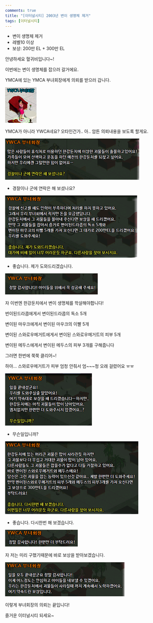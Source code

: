 ```yaml
---
comments: true
title: "[이터널시티] 2003년 변이 생명체 제거"
tags: [이터널시티]
---
```


- 변이 생명체 제거
- 레벨10 이상
- 보상: 200만 EL + 300만 EL

안녕하세요 혈귀비입니다~!

이번에는 변이 생명체를 잡으러 갈거에요.

YMCA에 있는 YMCA 부녀회장에게 의뢰를 받으러 갑니다.

![eternalcity](/assets/image/eternalcity/2003/021.PNG)

YMCA가 아니라 YWCA네요? 오타인건가.. 아.. 암튼 의뢰내용을 보도록 할게요.

![eternalcity](/assets/image/eternalcity/2003/022.PNG)

- 경찰이나 군에 연락은 해 보셨나요?

![eternalcity](/assets/image/eternalcity/2003/023.PNG)

- 좋습니다. 제가 도와드리겠습니다.

![eternalcity](/assets/image/eternalcity/2003/024.PNG)

자 이번엔 한강둔치에서 변이 생명체를 학살해야합니다!

번이된드라콥에게서 변이된드라콥의 독소 5개

변이된 마우크에게서 변이된 마우크의 이빨 5개

변이된 스와로우메거트에게서 변이된 스와로우메거트의 피부 5개

변이된 메두스에게서 변이된 메두스의 피부 3개를 구해줍니다

그러면 한번에 쭉쭉 클리어~!

하아... 스와로우메거트가 피부 엄청 안줘서 엄~~~청 오래 걸렸어요 ㅠㅠ

![eternalcity](/assets/image/eternalcity/2003/025.PNG)

- 무슨일입니까?

![eternalcity](/assets/image/eternalcity/2003/026.PNG)

- 좋습니다. 다시한번 해 보겠습니다.

![eternalcity](/assets/image/eternalcity/2003/027.PNG)

자 저는 미리 구했기때문에 바로 보상을 받아보겠습니다.

![eternalcity](/assets/image/eternalcity/2003/028.PNG)

이렇게 부녀회장의 의뢰는 끝입니다!

즐거운 이터널시티 되세요~